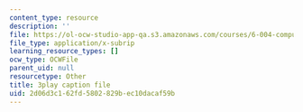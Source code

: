 ```yaml
---
content_type: resource
description: ''
file: https://ol-ocw-studio-app-qa.s3.amazonaws.com/courses/6-004-computation-structures-spring-2017/2d06d3c162fd5802829bec10dacaf59b_0aMDzMhf528.vtt
file_type: application/x-subrip
learning_resource_types: []
ocw_type: OCWFile
parent_uid: null
resourcetype: Other
title: 3play caption file
uid: 2d06d3c1-62fd-5802-829b-ec10dacaf59b
---
```

